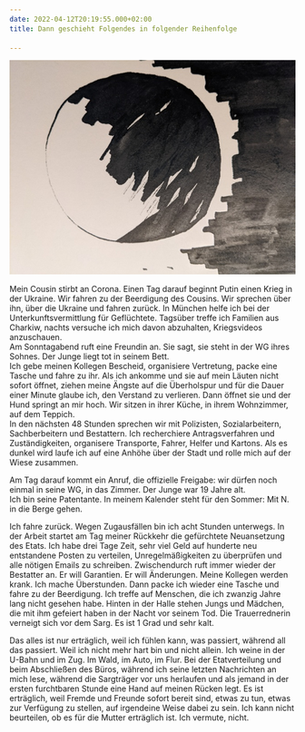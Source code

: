 ```yaml
---
date: 2022-04-12T20:19:55.000+02:00
title: Dann geschieht Folgendes in folgender Reihenfolge

---
```

![](/uploads/release.jpg)

Mein Cousin stirbt an Corona. Einen Tag darauf beginnt Putin einen Krieg in der Ukraine. Wir fahren zu der Beerdigung des Cousins. Wir sprechen über ihn, über die Ukraine und fahren zurück. In München helfe ich bei der Unterkunftsvermittlung für Geflüchtete. Tagsüber treffe ich Familien aus Charkiw, nachts versuche ich mich davon abzuhalten, Kriegsvideos anzuschauen.  
Am Sonntagabend ruft eine Freundin an. Sie sagt, sie steht in der WG ihres Sohnes. Der Junge liegt tot in seinem Bett.  
Ich gebe meinen Kollegen Bescheid, organisiere Vertretung, packe eine Tasche und fahre zu ihr. Als ich ankomme und sie auf mein Läuten nicht sofort öffnet, ziehen meine Ängste auf die Überholspur und für die Dauer einer Minute glaube ich, den Verstand zu verlieren. Dann öffnet sie und der Hund springt an mir hoch. Wir sitzen in ihrer Küche, in ihrem Wohnzimmer, auf dem Teppich.  
In den nächsten 48 Stunden sprechen wir mit Polizisten, Sozialarbeitern, Sachberbeitern und Bestattern. Ich recherchiere Antragsverfahren und Zuständigkeiten, organisere Transporte, Fahrer, Helfer und Kartons. Als es dunkel wird laufe ich auf eine Anhöhe über der Stadt und rolle mich auf der Wiese zusammen.

Am Tag darauf kommt ein Anruf, die offizielle Freigabe: wir dürfen noch einmal in seine WG, in das Zimmer. Der Junge war 19 Jahre alt.  
Ich bin seine Patentante. In meinem Kalender steht für den Sommer: Mit N. in die Berge gehen.

Ich fahre zurück. Wegen Zugausfällen bin ich acht Stunden unterwegs. In der Arbeit startet am Tag meiner Rückkehr die gefürchtete Neuansetzung des Etats. Ich habe drei Tage Zeit, sehr viel Geld auf hunderte neu entstandene Posten zu verteilen, Unregelmäßigkeiten zu überprüfen und alle nötigen Emails zu schreiben. Zwischendurch ruft immer wieder der Bestatter an. Er will Garantien. Er will Änderungen. Meine Kollegen werden krank. Ich mache Überstunden. Dann packe ich wieder eine Tasche und fahre zu der Beerdigung. Ich treffe auf Menschen, die ich zwanzig Jahre lang nicht gesehen habe. Hinten in der Halle stehen Jungs und Mädchen, die mit ihm gefeiert haben in der Nacht vor seinem Tod. Die Trauerrednerin verneigt sich vor dem Sarg. Es ist 1 Grad und sehr kalt.

Das alles ist nur erträglich, weil ich fühlen kann, was passiert, während all das passiert. Weil ich nicht mehr hart bin und nicht allein. Ich weine in der U-Bahn und im Zug. Im Wald, im Auto, im Flur. Bei der Etatverteilung und beim Abschließen des Büros, während ich seine letzten Nachrichten an mich lese, während die Sargträger vor uns herlaufen und als jemand in der ersten furchtbaren Stunde eine Hand auf meinen Rücken legt. Es ist erträglich, weil Fremde und Freunde sofort bereit sind, etwas zu tun, etwas zur Verfügung zu stellen, auf irgendeine Weise dabei zu sein. Ich kann nicht beurteilen, ob es für die Mutter erträglich ist. Ich vermute, nicht.